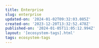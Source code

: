 ```yaml
---
title: Enterprise
slug: enterprise
updated-on: '2024-01-02T09:32:03.085Z'
created-on: '2023-12-20T13:32:52.478Z'
published-on: '2024-01-05T11:05:12.994Z'
layout: '[ecosystem-tags].html'
tags: ecosystem-tags
---
```



